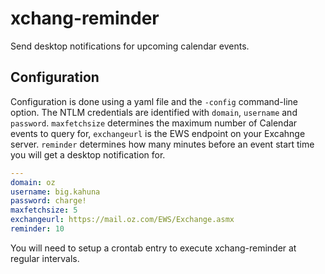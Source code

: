# xchang-reminder
Send desktop notifications for upcoming calendar events.

## Configuration
Configuration is done using a yaml file and the ```-config``` command-line option.  The NTLM credentials are identified with ```domain```, ```username``` and ```password```.  ```maxfetchsize``` determines the maximum number of Calendar events to query for, ```exchangeurl``` is the EWS endpoint on your Excahnge server. ```reminder``` determines how many minutes before an event start time you will get a desktop notification for.

```yaml
---
domain: oz
username: big.kahuna
password: charge!
maxfetchsize: 5
exchangeurl: https://mail.oz.com/EWS/Exchange.asmx
reminder: 10
```

You will need to setup a crontab entry to execute xchang-reminder at regular intervals.